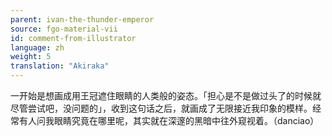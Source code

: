 ```yaml
---
parent: ivan-the-thunder-emperor
source: fgo-material-vii
id: comment-from-illustrator
language: zh
weight: 5
translation: "Akiraka"
---
```


一开始是想画成用王冠遮住眼睛的人类般的姿态。「担心是不是做过头了的时候就尽管尝试吧，没问题的」，收到这句话之后，就画成了无限接近我印象的模样。经常有人问我眼睛究竟在哪里呢，其实就在深邃的黑暗中往外窥视着。（danciao）
